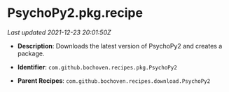 # PsychoPy2.pkg.recipe

_Last updated 2021-12-23 20:01:50Z_

- **Description**: Downloads the latest version of PsychoPy2 and creates a package.

- **Identifier**: `com.github.bochoven.recipes.pkg.PsychoPy2`

- **Parent Recipes**: `com.github.bochoven.recipes.download.PsychoPy2`
